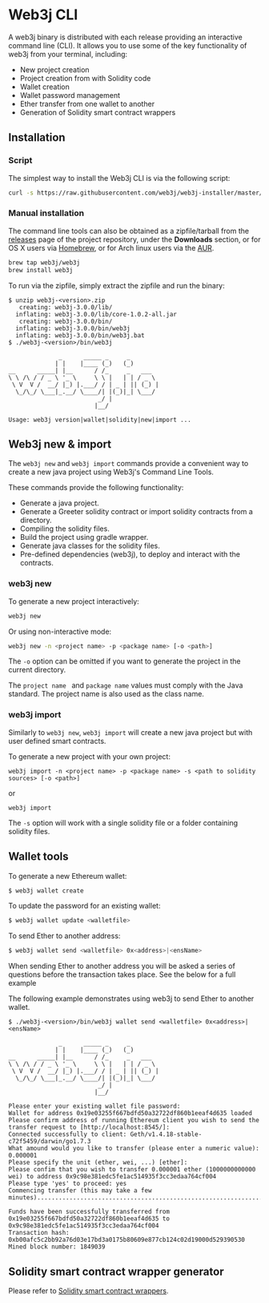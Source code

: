 Web3j CLI
=========

A web3j binary is distributed with each release providing an interactive command line (CLI). It allows you to use some of the key functionality of web3j from your terminal, including:

- New project creation
- Project creation from with Solidity code
- Wallet creation
- Wallet password management
- Ether transfer from one wallet to another
- Generation of Solidity smart contract wrappers

Installation
------------

### Script

The simplest way to install the Web3j CLI is via the following script:

```bash
curl -s https://raw.githubusercontent.com/web3j/web3j-installer/master/web3j.sh | bash
```

### Manual installation

The command line tools can also be obtained as a zipfile/tarball from the [releases](https://github.com/web3j/web3j/releases/latest) page of the project repository, under the **Downloads** section, or for OS X users via [Homebrew](https://github.com/web3j/homebrew-web3j), or for Arch linux users via the [AUR](https://aur.archlinux.org/packages/web3j/).

``` bash
brew tap web3j/web3j
brew install web3j
```

To run via the zipfile, simply extract the zipfile and run the binary:

``` console
$ unzip web3j-<version>.zip
   creating: web3j-3.0.0/lib/
  inflating: web3j-3.0.0/lib/core-1.0.2-all.jar
   creating: web3j-3.0.0/bin/
  inflating: web3j-3.0.0/bin/web3j
  inflating: web3j-3.0.0/bin/web3j.bat
$ ./web3j-<version>/bin/web3j

              _      _____ _     _
             | |    |____ (_)   (_)
__      _____| |__      / /_     _   ___
\ \ /\ / / _ \ '_ \     \ \ |   | | / _ \
 \ V  V /  __/ |_) |.___/ / | _ | || (_) |
  \_/\_/ \___|_.__/ \____/| |(_)|_| \___/
                         _/ |
                        |__/

Usage: web3j version|wallet|solidity|new|import ...
```

Web3j new &  import
-----------------------------------------
The `web3j new` and `web3j import` commands provide a convenient way to create a new java project using Web3j's Command Line Tools.

These commands provide the following functionality:

- Generate a java project.
- Generate a Greeter solidity contract or import solidity contracts from a directory.
- Compiling the solidity files.
- Build the project using gradle wrapper.
- Generate java classes for the solidity files.
- Pre-defined dependencies (web3j), to deploy and interact with the contracts.

### web3j new

To generate a new project interactively:

```bash
web3j new 
``` 

Or using non-interactive mode:

```bash
web3j new -n <project name> -p <package name> [-o <path>]
```

The `-o` option can be omitted if you want to generate the project in the current directory.

The `project name ` and `package name` values must comply with the Java standard. The project name is also used as the class name.

### web3j import

Similarly to `web3j new`, `web3j import` will create a new java project but with user defined smart contracts.

To generate a new project with your own project:

```
web3j import -n <project name> -p <package name> -s <path to solidity sources> [-o <path>]
```

or 

```
web3j import 
```

The `-s` option will work with a single solidity file or a folder containing solidity files.


Wallet tools
------------

To generate a new Ethereum wallet:

``` bash
$ web3j wallet create
```

To update the password for an existing wallet:

``` bash
$ web3j wallet update <walletfile>
```

To send Ether to another address:

``` bash
$ web3j wallet send <walletfile> 0x<address>|<ensName>
```

When sending Ether to another address you will be asked a series of questions before the transaction takes place. See the below for a full example

The following example demonstrates using web3j to send Ether to another wallet.

``` console
$ ./web3j-<version>/bin/web3j wallet send <walletfile> 0x<address>|<ensName>

              _      _____ _     _
             | |    |____ (_)   (_)
__      _____| |__      / /_     _   ___
\ \ /\ / / _ \ '_ \     \ \ |   | | / _ \
 \ V  V /  __/ |_) |.___/ / | _ | || (_) |
  \_/\_/ \___|_.__/ \____/| |(_)|_| \___/
                         _/ |
                        |__/

Please enter your existing wallet file password:
Wallet for address 0x19e03255f667bdfd50a32722df860b1eeaf4d635 loaded
Please confirm address of running Ethereum client you wish to send the transfer request to [http://localhost:8545/]:
Connected successfully to client: Geth/v1.4.18-stable-c72f5459/darwin/go1.7.3
What amound would you like to transfer (please enter a numeric value): 0.000001
Please specify the unit (ether, wei, ...) [ether]:
Please confim that you wish to transfer 0.000001 ether (1000000000000 wei) to address 0x9c98e381edc5fe1ac514935f3cc3edaa764cf004
Please type 'yes' to proceed: yes
Commencing transfer (this may take a few minutes)...................................................................................................................$

Funds have been successfully transferred from 0x19e03255f667bdfd50a32722df860b1eeaf4d635 to 0x9c98e381edc5fe1ac514935f3cc3edaa764cf004
Transaction hash: 0xb00afc5c2bb92a76d03e17bd3a0175b80609e877cb124c02d19000d529390530
Mined block number: 1849039
```


Solidity smart contract wrapper generator
-----------------------------------------

Please refer to [Solidity smart contract wrappers](smart_contracts.md#solidity-smart-contract-wrappers).
